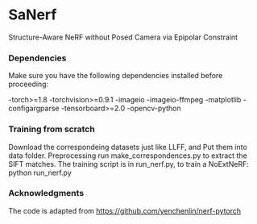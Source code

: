 # SaNerf
Structure-Aware NeRF without Posed Camera via Epipolar Constraint
### Dependencies

Make sure you have the following dependencies installed before proceeding:

-torch>=1.8
-torchvision>=0.9.1
-imageio
-imageio-ffmpeg
-matplotlib
-configargparse
-tensorboard>=2.0
-opencv-python

### Training from scratch
Download the correspondeing datasets just like LLFF, and  Put them into data folder.
Preprocessing
     run make_correspondences.py to extract the SIFT matches.
The training script is in run_nerf.py, to train a NoExtNeRF:
     python run_nerf.py
### Acknowledgments
The code is adapted from https://github.com/yenchenlin/nerf-pytorch
